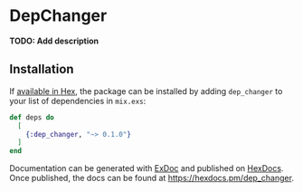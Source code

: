 # DepChanger

**TODO: Add description**

## Installation

If [available in Hex](https://hex.pm/docs/publish), the package can be installed
by adding `dep_changer` to your list of dependencies in `mix.exs`:

```elixir
def deps do
  [
    {:dep_changer, "~> 0.1.0"}
  ]
end
```

Documentation can be generated with [ExDoc](https://github.com/elixir-lang/ex_doc)
and published on [HexDocs](https://hexdocs.pm). Once published, the docs can
be found at <https://hexdocs.pm/dep_changer>.

